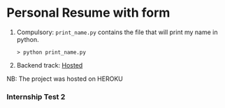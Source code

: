 
# Personal Resume with form


1) Compulsory: `print_name.py` contains the file that will print my name in python.

    ```shell script
    > python print_name.py
    ```
   
2) Backend track: [Hosted](https://baz-django-resume.herokuapp.com/)


NB: The project was hosted on HEROKU

### Internship Test 2
